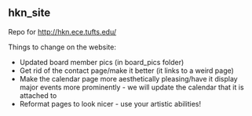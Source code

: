 ## hkn_site

Repo for http://hkn.ece.tufts.edu/

Things to change on the website:
- Updated board member pics (in board_pics folder)
- Get rid of the contact page/make it better (it links to a weird page) 
- Make the calendar page more aesthetically pleasing/have it display major events more prominently - we will update the calendar that it is attached to
- Reformat pages to look nicer - use your artistic abilities! 
